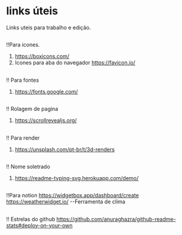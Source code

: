 # links úteis
Links uteis para trabalho e edição.

 ##
 !!Para icones.
 1. https://boxicons.com/
 2. Icones para aba do navegador https://favicon.io/

 ##
 !! Para fontes
1.  https://fonts.google.com/

 ##
!! Rolagem de pagina 
1. https://scrollrevealjs.org/

 ##
!! Para render
1. https://unsplash.com/pt-br/t/3d-renders


 ##
 !! Nome soletrado 
 1. https://readme-typing-svg.herokuapp.com/demo/


 ##
 !!Para notion
 https://widgetbox.app/dashboard/create
 https://weatherwidget.io/ --Ferramenta de clima



 ##
 !! Estrelas do github
 https://github.com/anuraghazra/github-readme-stats#deploy-on-your-own
